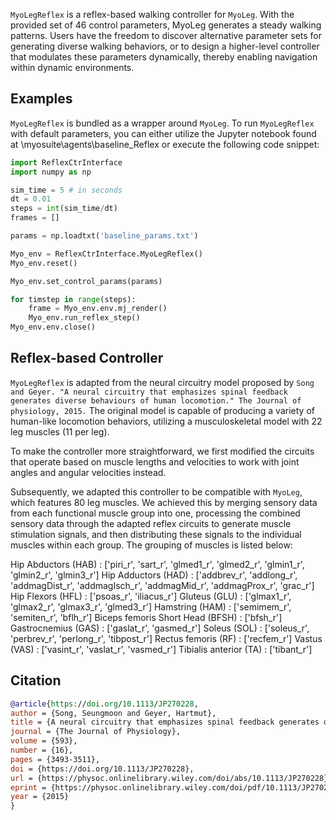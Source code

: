 <!-- =================================================
# Copyright (c) Seungmoon Song, Chun Kwang Tan
Authors  :: Seungmoon Song (ssm0445@gmail.com), Chun Kwang Tan (cktan.neumove@gmail.com)
================================================= -->

`MyoLegReflex` is a reflex-based walking controller for `MyoLeg`. With the provided set of 46 control parameters, MyoLeg generates a steady walking patterns. Users have the freedom to discover alternative parameter sets for generating diverse walking behaviors, or to design a higher-level controller that modulates these parameters dynamically, thereby enabling navigation within dynamic environments.

## Examples
`MyoLegReflex` is bundled as a wrapper around `MyoLeg`. To run `MyoLegReflex` with default parameters, you can either utilize the Jupyter notebook found at \myosuite\agents\baseline_Reflex or execute the following code snippet:

```python
import ReflexCtrInterface
import numpy as np

sim_time = 5 # in seconds
dt = 0.01
steps = int(sim_time/dt)
frames = []

params = np.loadtxt('baseline_params.txt')

Myo_env = ReflexCtrInterface.MyoLegReflex()
Myo_env.reset()

Myo_env.set_control_params(params)

for timstep in range(steps):
    frame = Myo_env.env.mj_render()
    Myo_env.run_reflex_step()
Myo_env.env.close()
```

## Reflex-based Controller

`MyoLegReflex` is adapted from the neural circuitry model proposed by `Song and Geyer. "A neural circuitry that emphasizes spinal feedback generates diverse behaviours of human locomotion." The Journal of physiology, 2015.` The original model is capable of producing a variety of human-like locomotion behaviors, utilizing a musculoskeletal model with 22 leg muscles (11 per leg).

To make the controller more straightforward, we first modified the circuits that operate based on muscle lengths and velocities to work with joint angles and angular velocities instead.

Subsequently, we adapted this controller to be compatible with `MyoLeg`, which features 80 leg muscles. We achieved this by merging sensory data from each functional muscle group into one, processing the combined sensory data through the adapted reflex circuits to generate muscle stimulation signals, and then distributing these signals to the individual muscles within each group. The grouping of muscles is listed below:

Hip Abductors (HAB) : ['piri_r', 'sart_r', 'glmed1_r', 'glmed2_r', 'glmin1_r', 'glmin2_r', 'glmin3_r']
Hip Adductors (HAD) : ['addbrev_r', 'addlong_r', 'addmagDist_r', 'addmagIsch_r', 'addmagMid_r', 'addmagProx_r', 'grac_r']
Hip Flexors (HFL) : ['psoas_r', 'iliacus_r']
Gluteus (GLU) : ['glmax1_r', 'glmax2_r', 'glmax3_r', 'glmed3_r']
Hamstring (HAM) : ['semimem_r', 'semiten_r', 'bflh_r']
Biceps femoris Short Head (BFSH) : ['bfsh_r']
Gastrocnemius (GAS) : ['gaslat_r', 'gasmed_r']
Soleus (SOL) : ['soleus_r', 'perbrev_r', 'perlong_r', 'tibpost_r']
Rectus femoris (RF) : ['recfem_r']
Vastus (VAS) : ['vasint_r', 'vaslat_r', 'vasmed_r']
Tibialis anterior (TA) : ['tibant_r']

## Citation

```BibTeX
@article{https://doi.org/10.1113/JP270228,
author = {Song, Seungmoon and Geyer, Hartmut},
title = {A neural circuitry that emphasizes spinal feedback generates diverse behaviours of human locomotion},
journal = {The Journal of Physiology},
volume = {593},
number = {16},
pages = {3493-3511},
doi = {https://doi.org/10.1113/JP270228},
url = {https://physoc.onlinelibrary.wiley.com/doi/abs/10.1113/JP270228},
eprint = {https://physoc.onlinelibrary.wiley.com/doi/pdf/10.1113/JP270228},
year = {2015}
}
```